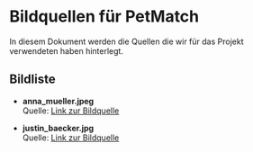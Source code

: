 # Bildquellen für PetMatch

In diesem Dokument werden die Quellen die wir für das Projekt verwendeten haben hinterlegt.

## Bildliste

- **anna_mueller.jpeg**  
  Quelle: [Link zur Bildquelle](https://de.pinterest.com/pin/68742087759/)  
  

- **justin_baecker.jpg**  
  Quelle: [Link zur Bildquelle](https://de.pinterest.com/pin/757097387331883067/)  
  


